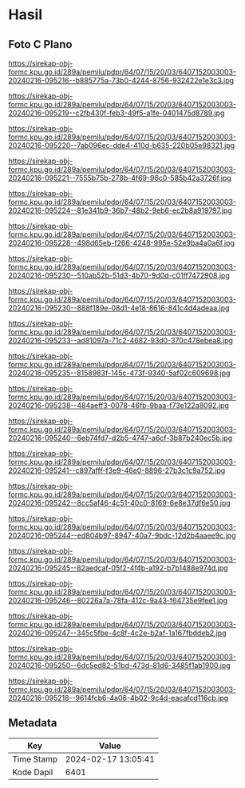 # Hasil

## Foto C Plano

https://sirekap-obj-formc.kpu.go.id/289a/pemilu/pdpr/64/07/15/20/03/6407152003003-20240216-095216--b885775a-73b0-4244-8756-932422e1e3c3.jpg

https://sirekap-obj-formc.kpu.go.id/289a/pemilu/pdpr/64/07/15/20/03/6407152003003-20240216-095219--c2fb430f-feb3-49f5-a1fe-0401475d8789.jpg

https://sirekap-obj-formc.kpu.go.id/289a/pemilu/pdpr/64/07/15/20/03/6407152003003-20240216-095220--7ab096ec-dde4-410d-b635-220b05e98321.jpg

https://sirekap-obj-formc.kpu.go.id/289a/pemilu/pdpr/64/07/15/20/03/6407152003003-20240216-095221--7555b75b-278b-4f69-96c0-585b42a3726f.jpg

https://sirekap-obj-formc.kpu.go.id/289a/pemilu/pdpr/64/07/15/20/03/6407152003003-20240216-095224--81e341b9-36b7-48b2-9eb6-ec2b8a919797.jpg

https://sirekap-obj-formc.kpu.go.id/289a/pemilu/pdpr/64/07/15/20/03/6407152003003-20240216-095228--498d65eb-f266-4248-995e-52e9ba4a0a6f.jpg

https://sirekap-obj-formc.kpu.go.id/289a/pemilu/pdpr/64/07/15/20/03/6407152003003-20240216-095230--510ab52b-51d3-4b70-9d0d-c01ff7472908.jpg

https://sirekap-obj-formc.kpu.go.id/289a/pemilu/pdpr/64/07/15/20/03/6407152003003-20240216-095230--888f189e-08d1-4e18-8616-841c4d4adeaa.jpg

https://sirekap-obj-formc.kpu.go.id/289a/pemilu/pdpr/64/07/15/20/03/6407152003003-20240216-095233--ad81097a-71c2-4682-93d0-370c478ebea8.jpg

https://sirekap-obj-formc.kpu.go.id/289a/pemilu/pdpr/64/07/15/20/03/6407152003003-20240216-095235--8158983f-145c-473f-9340-5af02c609698.jpg

https://sirekap-obj-formc.kpu.go.id/289a/pemilu/pdpr/64/07/15/20/03/6407152003003-20240216-095238--484aeff3-0078-46fb-9baa-f73e122a8092.jpg

https://sirekap-obj-formc.kpu.go.id/289a/pemilu/pdpr/64/07/15/20/03/6407152003003-20240216-095240--6eb74fd7-d2b5-4747-a6cf-3b87b240ec5b.jpg

https://sirekap-obj-formc.kpu.go.id/289a/pemilu/pdpr/64/07/15/20/03/6407152003003-20240216-095241--c897afff-f3e9-46e0-8896-27b3c1c9a752.jpg

https://sirekap-obj-formc.kpu.go.id/289a/pemilu/pdpr/64/07/15/20/03/6407152003003-20240216-095242--8cc5af46-4c51-40c0-8169-6e8e37df6e50.jpg

https://sirekap-obj-formc.kpu.go.id/289a/pemilu/pdpr/64/07/15/20/03/6407152003003-20240216-095244--ed804b97-8947-40a7-9bdc-12d2b4aaee9c.jpg

https://sirekap-obj-formc.kpu.go.id/289a/pemilu/pdpr/64/07/15/20/03/6407152003003-20240216-095245--82aedcaf-05f2-4f4b-a192-b7b1488e974d.jpg

https://sirekap-obj-formc.kpu.go.id/289a/pemilu/pdpr/64/07/15/20/03/6407152003003-20240216-095246--80226a7a-78fa-412c-9a43-f64735e9fee1.jpg

https://sirekap-obj-formc.kpu.go.id/289a/pemilu/pdpr/64/07/15/20/03/6407152003003-20240216-095247--345c5fbe-4c8f-4c2e-b2af-1a167fbddeb2.jpg

https://sirekap-obj-formc.kpu.go.id/289a/pemilu/pdpr/64/07/15/20/03/6407152003003-20240216-095250--6dc5ed82-51bd-473d-81d6-3485f1ab1900.jpg

https://sirekap-obj-formc.kpu.go.id/289a/pemilu/pdpr/64/07/15/20/03/6407152003003-20240216-095218--9614fcb6-4a06-4b02-9c4d-eacafcd116cb.jpg


## Metadata

| Key        | Value               |
| ---------- | ------------------- |
| Time Stamp | 2024-02-17 13:05:41 |
| Kode Dapil | 6401                |



